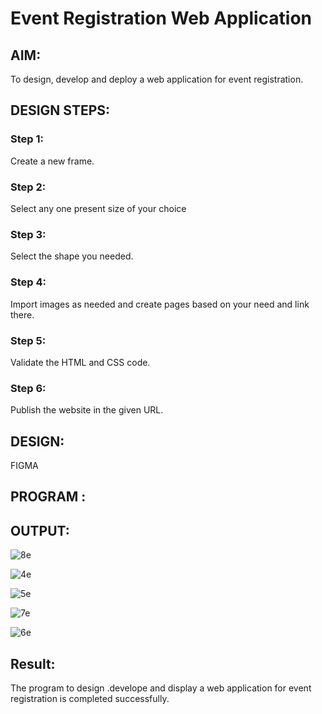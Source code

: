 # Event Registration Web Application

## AIM:
To design, develop and deploy a web application for event registration.

## DESIGN STEPS:

### Step 1:

Create a new frame.

### Step 2:

Select any one present size of your choice

### Step 3:

Select the shape you needed.

### Step 4:

Import images as needed and create pages based on your need and link there.

### Step 5:

Validate the HTML and CSS code.

### Step 6:

Publish the website in the given URL.

## DESIGN:

FIGMA

## PROGRAM :

## OUTPUT:
![8e](https://github.com/ShriramGH/event-registration/assets/117991122/cf7bbc05-c612-4efb-a071-af18eeb029e6)

![4e](https://github.com/ShriramGH/event-registration/assets/117991122/859d28b2-d17f-4387-897a-1ff600ae8a76)

![5e](https://github.com/ShriramGH/event-registration/assets/117991122/7de2b32b-ddc4-46f2-8f88-946993c9571f)

![7e](https://github.com/ShriramGH/event-registration/assets/117991122/4d29de90-807b-4542-aba5-2678a473e0c5)

![6e](https://github.com/ShriramGH/event-registration/assets/117991122/45d18dac-d85a-4e15-b580-9e767006a2ab)

## Result:

The program to design .develope and display a web application for event registration is completed successfully.

